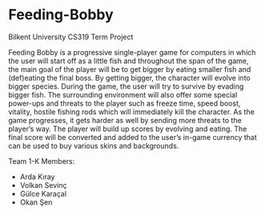 # Feeding-Bobby
Bilkent University CS319 Term Project

Feeding Bobby is a progressive single-player game for computers in which the user will start off as a little fish and throughout the span of the game, the main goal of the player will be to get bigger by eating smaller fish and (def)eating the final boss. By getting bigger, the character will evolve into bigger species. During the game, the user will try to survive by evading bigger fish. The surrounding environment will also offer some special power-ups and threats to the player such as freeze time, speed boost, vitality, hostile fishing rods which will immediately kill the character. As the game progresses, it gets harder as well by sending more threats to the player’s way. The player will build up scores by evolving and eating. The final score will be converted and added to the user’s in-game currency that can be used to buy various skins and backgrounds.

Team 1-K Members:
- Arda Kıray
- Volkan Sevinç
- Gülce Karaçal
- Okan Şen
